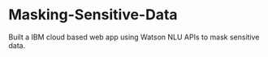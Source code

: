# Masking-Sensitive-Data
Built a IBM cloud based web app using Watson NLU APIs to mask sensitive data.

